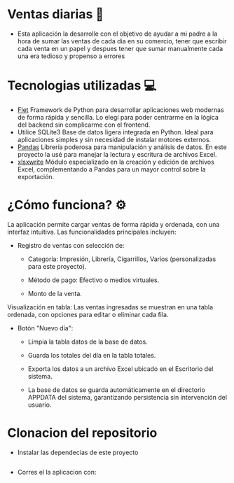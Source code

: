 # Ventas diarias 🏪
- Esta aplicación la desarrolle con el objetivo de ayudar a mi padre a la hora de sumar las ventas de cada dia en su comercio,
  tener que escribir cada venta en un papel y despues tener que sumar manualmente cada una era tedioso y propenso a errores

# Tecnologias utilizadas 💻
- [Flet](https://flet.dev/) Framework de Python para desarrollar aplicaciones web modernas de forma rápida y sencilla. Lo elegí para poder centrarme en la lógica del backend sin 
  complicarme con el frontend.
- Utilice SQLite3 Base de datos ligera integrada en Python. Ideal para aplicaciones simples y sin necesidad de instalar motores externos.
- [Pandas](https://pandas.pydata.org/) Librería poderosa para manipulación y análisis de datos. En este proyecto la usé para manejar la lectura y escritura de archivos Excel.
- [xlsxwrite](https://xlsxwriter.readthedocs.io/) Módulo especializado en la creación y edición de archivos Excel, complementando a Pandas para un mayor control sobre la         
  exportación.

# ¿Cómo funciona? ⚙️
La aplicación permite cargar ventas de forma rápida y ordenada, con una interfaz intuitiva. Las funcionalidades principales incluyen:

- Registro de ventas con selección de:

  - Categoría: Impresión, Librería, Cigarrillos, Varios (personalizadas para este proyecto).

  - Método de pago: Efectivo o medios virtuales.

  - Monto de la venta.

Visualización en tabla: Las ventas ingresadas se muestran en una tabla ordenada, con opciones para editar o eliminar cada fila.

- Botón "Nuevo día":

  - Limpia la tabla datos de la base de datos.

  - Guarda los totales del día en la tabla totales.

  - Exporta los datos a un archivo Excel ubicado en el Escritorio del sistema.
  
  - La base de datos se guarda automáticamente en el directorio APPDATA del sistema, garantizando persistencia sin intervención del usuario.

# Clonacion del repositorio
- Instalar las dependecias de este proyecto
  ```pip install -r requirements.txt
  ```
- Corres el la aplicacion con:
  ```flet run -d -r src/main.py
  ```
